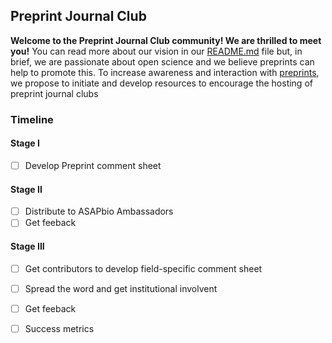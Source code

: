 ## Preprint Journal Club

**Welcome to the Preprint Journal Club community! We are thrilled to meet you!** 
You can read more about our vision in our [README.md](https://github.com/SamanthaHindle/preprint_JournalClub/blob/master/README.md#preprint_journalclub) file but, in brief, we are passionate about open science and we believe preprints can help to promote this. To increase awareness and interaction with [preprints](https://youtu.be/2zMgY8Dx9co), we propose to initiate and develop resources to encourage the hosting of preprint journal clubs

### Timeline

#### Stage I

- [ ] Develop Preprint comment sheet

#### Stage II

- [ ] Distribute to ASAPbio Ambassadors 
- [ ] Get feeback

#### Stage III

- [ ] Get contributors to develop field-specific comment sheet 
- [ ] Spread the word and get institutional involvent
- [ ] Get feeback
- [ ] Success metrics








